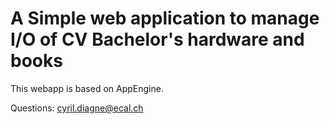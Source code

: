 # A Simple web application to manage I/O of CV Bachelor's hardware and books

This webapp is based on AppEngine.

Questions: cyril.diagne@ecal.ch
